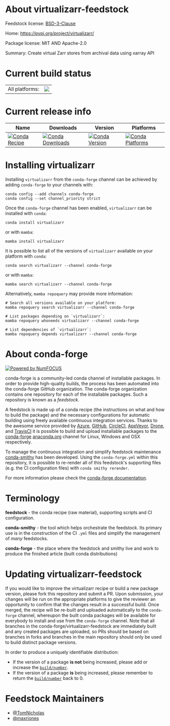 About virtualizarr-feedstock
============================

Feedstock license: [BSD-3-Clause](https://github.com/conda-forge/virtualizarr-feedstock/blob/main/LICENSE.txt)

Home: https://pypi.org/project/virtualizarr/

Package license: MIT AND Apache-2.0

Summary: Create virtual Zarr stores from archival data using xarray API

Current build status
====================


<table><tr><td>All platforms:</td>
    <td>
      <a href="https://dev.azure.com/conda-forge/feedstock-builds/_build/latest?definitionId=22848&branchName=main">
        <img src="https://dev.azure.com/conda-forge/feedstock-builds/_apis/build/status/virtualizarr-feedstock?branchName=main">
      </a>
    </td>
  </tr>
</table>

Current release info
====================

| Name | Downloads | Version | Platforms |
| --- | --- | --- | --- |
| [![Conda Recipe](https://img.shields.io/badge/recipe-virtualizarr-green.svg)](https://anaconda.org/conda-forge/virtualizarr) | [![Conda Downloads](https://img.shields.io/conda/dn/conda-forge/virtualizarr.svg)](https://anaconda.org/conda-forge/virtualizarr) | [![Conda Version](https://img.shields.io/conda/vn/conda-forge/virtualizarr.svg)](https://anaconda.org/conda-forge/virtualizarr) | [![Conda Platforms](https://img.shields.io/conda/pn/conda-forge/virtualizarr.svg)](https://anaconda.org/conda-forge/virtualizarr) |

Installing virtualizarr
=======================

Installing `virtualizarr` from the `conda-forge` channel can be achieved by adding `conda-forge` to your channels with:

```
conda config --add channels conda-forge
conda config --set channel_priority strict
```

Once the `conda-forge` channel has been enabled, `virtualizarr` can be installed with `conda`:

```
conda install virtualizarr
```

or with `mamba`:

```
mamba install virtualizarr
```

It is possible to list all of the versions of `virtualizarr` available on your platform with `conda`:

```
conda search virtualizarr --channel conda-forge
```

or with `mamba`:

```
mamba search virtualizarr --channel conda-forge
```

Alternatively, `mamba repoquery` may provide more information:

```
# Search all versions available on your platform:
mamba repoquery search virtualizarr --channel conda-forge

# List packages depending on `virtualizarr`:
mamba repoquery whoneeds virtualizarr --channel conda-forge

# List dependencies of `virtualizarr`:
mamba repoquery depends virtualizarr --channel conda-forge
```


About conda-forge
=================

[![Powered by
NumFOCUS](https://img.shields.io/badge/powered%20by-NumFOCUS-orange.svg?style=flat&colorA=E1523D&colorB=007D8A)](https://numfocus.org)

conda-forge is a community-led conda channel of installable packages.
In order to provide high-quality builds, the process has been automated into the
conda-forge GitHub organization. The conda-forge organization contains one repository
for each of the installable packages. Such a repository is known as a *feedstock*.

A feedstock is made up of a conda recipe (the instructions on what and how to build
the package) and the necessary configurations for automatic building using freely
available continuous integration services. Thanks to the awesome service provided by
[Azure](https://azure.microsoft.com/en-us/services/devops/), [GitHub](https://github.com/),
[CircleCI](https://circleci.com/), [AppVeyor](https://www.appveyor.com/),
[Drone](https://cloud.drone.io/welcome), and [TravisCI](https://travis-ci.com/)
it is possible to build and upload installable packages to the
[conda-forge](https://anaconda.org/conda-forge) [anaconda.org](https://anaconda.org/)
channel for Linux, Windows and OSX respectively.

To manage the continuous integration and simplify feedstock maintenance
[conda-smithy](https://github.com/conda-forge/conda-smithy) has been developed.
Using the ``conda-forge.yml`` within this repository, it is possible to re-render all of
this feedstock's supporting files (e.g. the CI configuration files) with ``conda smithy rerender``.

For more information please check the [conda-forge documentation](https://conda-forge.org/docs/).

Terminology
===========

**feedstock** - the conda recipe (raw material), supporting scripts and CI configuration.

**conda-smithy** - the tool which helps orchestrate the feedstock.
                   Its primary use is in the construction of the CI ``.yml`` files
                   and simplify the management of *many* feedstocks.

**conda-forge** - the place where the feedstock and smithy live and work to
                  produce the finished article (built conda distributions)


Updating virtualizarr-feedstock
===============================

If you would like to improve the virtualizarr recipe or build a new
package version, please fork this repository and submit a PR. Upon submission,
your changes will be run on the appropriate platforms to give the reviewer an
opportunity to confirm that the changes result in a successful build. Once
merged, the recipe will be re-built and uploaded automatically to the
`conda-forge` channel, whereupon the built conda packages will be available for
everybody to install and use from the `conda-forge` channel.
Note that all branches in the conda-forge/virtualizarr-feedstock are
immediately built and any created packages are uploaded, so PRs should be based
on branches in forks and branches in the main repository should only be used to
build distinct package versions.

In order to produce a uniquely identifiable distribution:
 * If the version of a package **is not** being increased, please add or increase
   the [``build/number``](https://docs.conda.io/projects/conda-build/en/latest/resources/define-metadata.html#build-number-and-string).
 * If the version of a package **is** being increased, please remember to return
   the [``build/number``](https://docs.conda.io/projects/conda-build/en/latest/resources/define-metadata.html#build-number-and-string)
   back to 0.

Feedstock Maintainers
=====================

* [@TomNicholas](https://github.com/TomNicholas/)
* [@maxrjones](https://github.com/maxrjones/)

